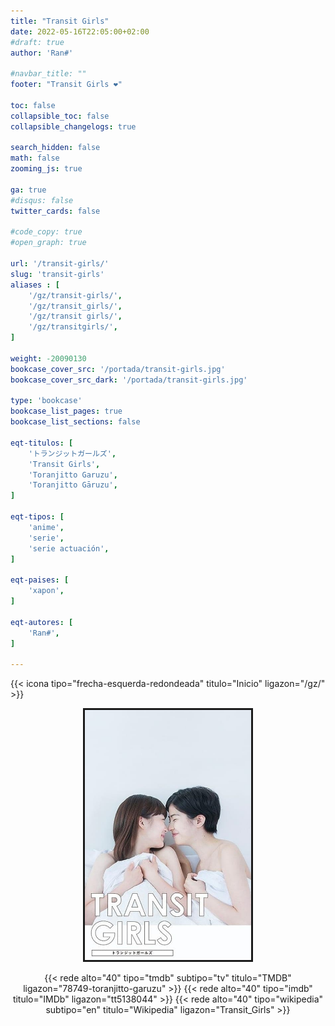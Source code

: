 ```yaml
---
title: "Transit Girls"
date: 2022-05-16T22:05:00+02:00
#draft: true
author: 'Ran#'

#navbar_title: ""
footer: "Transit Girls ❤️"

toc: false
collapsible_toc: false
collapsible_changelogs: true

search_hidden: false
math: false
zooming_js: true

ga: true
#disqus: false
twitter_cards: false

#code_copy: true
#open_graph: true

url: '/transit-girls/'
slug: 'transit-girls'
aliases : [
    '/gz/transit-girls/',
    '/gz/transit_girls/',
    '/gz/transit girls/',
    '/gz/transitgirls/',
]

weight: -20090130
bookcase_cover_src: '/portada/transit-girls.jpg'
bookcase_cover_src_dark: '/portada/transit-girls.jpg'

type: 'bookcase'
bookcase_list_pages: true
bookcase_list_sections: false

eqt-titulos: [
    'トランジットガールズ',
    'Transit Girls',
    'Toranjitto Garuzu',
    'Toranjitto Gāruzu',
]

eqt-tipos: [
    'anime',
    'serie',
    'serie actuación',
]

eqt-paises: [
    'xapon',
]

eqt-autores: [
    'Ran#',
]

---
```


{{< icona tipo="frecha-esquerda-redondeada" titulo="Inicio" ligazon="/gz/" >}}

<div style="text-align: center">
<img style="border: 3px solid currentColor" height=400 title="Transit Girls" alt="Transit Girls" src="/portada/transit-girls.jpg">

{{< rede alto="40" tipo="tmdb" subtipo="tv" titulo="TMDB" ligazon="78749-toranjitto-garuzu" >}}
{{< rede alto="40" tipo="imdb" titulo="IMDb" ligazon="tt5138044" >}}
{{< rede alto="40" tipo="wikipedia" subtipo="en" titulo="Wikipedia" ligazon="Transit_Girls" >}}
</div>
